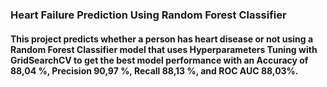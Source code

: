 ### Heart Failure Prediction Using Random Forest Classifier ###

#### This project predicts whether a person has heart disease or not using a Random Forest Classifier model that uses  Hyperparameters Tuning with GridSearchCV to get the best model performance with an Accuracy of 88,04 %, Precision 90,97 %, Recall 88,13 %, and ROC AUC 88,03%.
